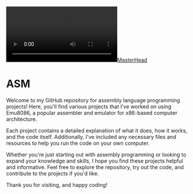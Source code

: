 [![MasterHead](https://github.com/D-Sensei/ASM/blob/main/Game%20On%20(1).mp4)](https://github.com/D-Sensei)
# ASM
Welcome to my GitHub repository for assembly language programming projects! Here, you'll find various projects that I've worked on using Emu8086, a popular assembler and emulator for x86-based computer architecture.

Each project contains a detailed explanation of what it does, how it works, and the code itself. Additionally, I've included any necessary files and resources to help you run the code on your own computer.

Whether you're just starting out with assembly programming or looking to expand your knowledge and skills, I hope you find these projects helpful and informative. Feel free to explore the repository, try out the code, and contribute to the projects if you'd like.

Thank you for visiting, and happy coding!
